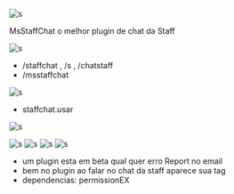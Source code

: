 ![s](https://i.imgur.com/ElWX0jR.png)

MsStaffChat o melhor plugin de chat da Staff

![s](https://i.imgur.com/TMQbNpv.png)

- /staffchat , /s , /chatstaff
- /msstaffchat

![s](https://i.imgur.com/KySA8iL.png)

- staffchat.usar

![s](https://i.imgur.com/TWNnRDF.png)

![s](https://image.prntscr.com/image/7Xb20SQ4Rk2MtNmQtbV2Fg.png)
![s](https://image.prntscr.com/image/NiblTrVjRk2pJ0LzmWvClA.png)
![s](https://image.prntscr.com/image/6cz0VvkbT4Sc4R81N7OYng.png)
![s](https://image.prntscr.com/image/Uvo0xx8DQwaK7l0bShR5xg.png)

- um plugin esta em beta qual quer erro Report no email
- bem no plugin ao falar no chat da staff aparece sua tag
- dependencias: permissionEX
